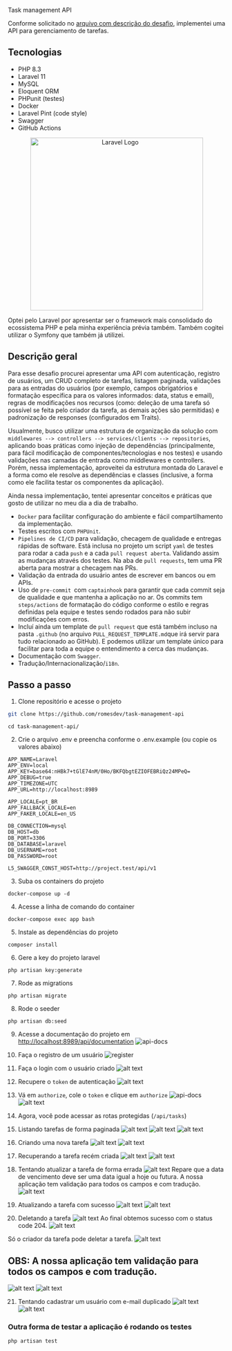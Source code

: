 Task management API


Conforme solicitado no [arquivo com descrição do desafio](https://github.com/romesdev/task-management-api/blob/main/Backend%20developer%20test.pdf), implementei uma API para gerenciamento de tarefas. 

## Tecnologias

- PHP 8.3
- Laravel 11
- MySQL 
- Eloquent ORM
- PHPunit (testes)
- Docker
- Laravel Pint (code style)
- Swagger
- GitHub Actions

<p align="center"><a href="https://laravel.com" target="_blank"><img src="https://raw.githubusercontent.com/laravel/art/master/logo-lockup/5%20SVG/2%20CMYK/1%20Full%20Color/laravel-logolockup-cmyk-red.svg" width="400" alt="Laravel Logo"></a></p>

Optei pelo Laravel por apresentar ser o framework mais consolidado do ecossistema PHP e pela minha experiência prévia também. Também cogitei utilizar o Symfony que também já utilizei. 

## Descrição geral

Para esse desafio procurei apresentar uma API com autenticação, registro de usuários, um CRUD completo de tarefas, listagem paginada, validações para as entradas do usuários (por exemplo, campos obrigatórios e formatação específica para os valores informados: data, status e email), regras de modificações nos recursos (como: deleção de uma tarefa só possível se feita pelo criador da tarefa, as demais ações são permitidas) e padronização de responses (configurados em Traits).

Usualmente, busco utilizar uma estrutura de organização da solução com `middlewares --> controllers --> services/clients --> repositories`, aplicando boas práticas como injeção de dependências (principalmente, para fácil modificação de componentes/tecnologias e nos testes) e usando validações nas camadas de entrada como middlewares e controllers. Porém, nessa implementação, aproveitei da estrutura montada do Laravel e a forma como ele resolve as dependências e classes (inclusive, a forma como ele facilita testar os componentes da aplicação). 


Ainda nessa implementação, tentei apresentar conceitos e práticas que gosto de utilizar no meu dia a dia de trabalho. 

- `Docker` para facilitar configuração do ambiente e fácil compartilhamento da implementação. 
- Testes escritos com `PHPUnit`.
- `Pipelines de CI/CD` para validação, checagem de qualidade e entregas rápidas de software. Está inclusa no projeto um script `yaml` de testes para rodar a cada `push` e a cada `pull request aberta`. Validando assim as mudanças através dos testes. Na aba de `pull requests`, tem uma PR aberta para mostrar a checagem nas PRs.
- Validação da entrada do usuário antes de escrever em bancos ou em APIs.
- Uso de `pre-commit `com `captainhook` para garantir que cada commit seja de qualidade e que mantenha a aplicação no ar. Os commits tem `steps/actions` de formatação do código conforme o estilo e regras definidas pela equipe e testes sendo rodados para não subir modificações com erros. 
- Incluí ainda um template de `pull request` que está também incluso na pasta `.github` (no arquivo `PULL_REQUEST_TEMPLATE.md`que irá servir para tudo relacionado ao GitHub). E podemos utilizar um template único para facilitar para toda a equipe o entendimento a cerca das mudanças. 
- Documentação com `Swagger`.
- Tradução/Internacionalização/`i18n`.

## Passo a passo

1. Clone repositório e acesse o projeto

```bash
git clone https://github.com/romesdev/task-management-api
```

```
cd task-management-api/
```

2. Crie o arquivo .env e preencha conforme o .env.example (ou copie os valores abaixo)

```.env
APP_NAME=Laravel
APP_ENV=local
APP_KEY=base64:nHBk7+tGlE74nM/0Ho/BKFQbgtEZIOFEBRiQz24MPeQ=
APP_DEBUG=true
APP_TIMEZONE=UTC
APP_URL=http://localhost:8989

APP_LOCALE=pt_BR
APP_FALLBACK_LOCALE=en
APP_FAKER_LOCALE=en_US

DB_CONNECTION=mysql
DB_HOST=db
DB_PORT=3306
DB_DATABASE=laravel
DB_USERNAME=root
DB_PASSWORD=root

L5_SWAGGER_CONST_HOST=http://project.test/api/v1

```

3. Suba os containers do projeto

```
docker-compose up -d
```

4. Acesse a linha de comando do container

```
docker-compose exec app bash
```

5. Instale as dependências do projeto

```
composer install
```

6. Gere a key do projeto laravel

```
php artisan key:generate
```

7. Rode as migrations
```
php artisan migrate
```

8. Rode o seeder
```
php artisan db:seed
```
9. Acesse a documentação do projeto em <http://localhost:8989/api/documentation>
![api-docs](docs/images/swagger.png)

10. Faça o registro de um usuário
![register](docs/images/register.png)

11. Faça o login com o usuário criado
![alt text](docs/images/input-login.png)

12. Recupere o `token` de autenticação
![alt text](docs/images/token-login.png)

13. Vá em `authorize`, cole o `token` e clique em `authorize`
![api-docs](docs/images/swagger.png)
![alt text](docs/images/authorize.png)

14. Agora, você pode acessar as rotas protegidas (`/api/tasks`)

15. Listando tarefas de forma paginada
![alt text](docs/images/list-params.png)
![alt text](docs/images/list-data.png)
![alt text](docs/images/metadata.png)

16. Criando uma nova tarefa
![alt text](docs/images/input-task.png)
![alt text](docs/images/task-created.png)

17. Recuperando a tarefa recém criada
![alt text](docs/images/task-id.png)
![alt text](docs/images/task-details.png)

18. Tentando atualizar a tarefa de forma errada
![alt text](docs/images/wrong-input.png) 
Repare que a data de vencimento deve ser uma data igual a hoje ou futura. A nossa aplicação tem validação para todos os campos e com tradução. 
![alt text](docs/images/invalid-date.png)

19. Atualizando a tarefa com sucesso
![alt text](docs/images/input-update.png)
![alt text](docs/images/task-updated.png)

20. Deletando a tarefa 
![alt text](docs/images/input-delete.png)
Ao final obtemos sucesso com o status code 204.
![alt text](docs/images/delete-response.png) 

Só o criador da tarefa pode deletar a tarefa.
![alt text](docs/images/not-deleted.png)

## OBS: A nossa aplicação tem validação para todos os campos e com tradução. 

![alt text](docs/images/example-wrong-input.png)
![alt text](docs/images/validation-example.png)

21. Tentando cadastrar um usuário com e-mail duplicado
![alt text](docs/images/duplicate-email.png)
![alt text](docs/images/duplicate-error.png)

### Outra forma de testar a aplicação é rodando os testes
```bash
php artisan test
```